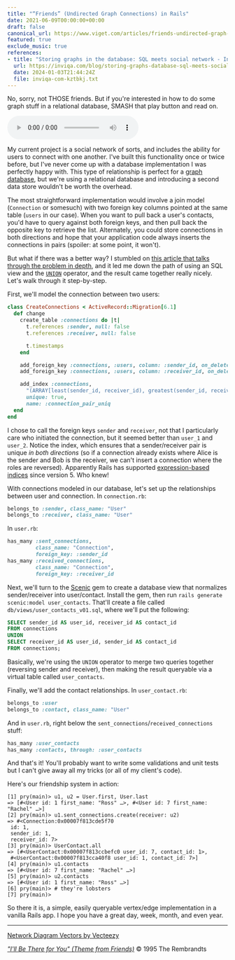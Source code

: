 ```yaml
---
title: "“Friends” (Undirected Graph Connections) in Rails"
date: 2021-06-09T00:00:00+00:00
draft: false
canonical_url: https://www.viget.com/articles/friends-undirected-graph-connections-in-rails/
featured: true
exclude_music: true
references:
- title: "Storing graphs in the database: SQL meets social network - Inviqa"
  url: https://inviqa.com/blog/storing-graphs-database-sql-meets-social-network
  date: 2024-01-03T21:44:24Z
  file: inviqa-com-kztbkj.txt
---
```


No, sorry, not THOSE friends. But if you're interested in how to do
some graph stuff in a relational database, SMASH that play button and
read on.

<audio controls src="/elsewhere/friends-undirected-graph-connections-in-rails/friends.mp3"></audio>

My current project is a social network of sorts, and includes the
ability for users to connect with one another. I've built this
functionality once or twice before, but I've never come up with a
database implementation I was perfectly happy with. This type of
relationship is perfect for a [graph
database](https://en.wikipedia.org/wiki/Graph_database), but we're
using a relational database and introducing a second data store
wouldn't be worth the overhead.

The most straightforward implementation would involve a join model
(`Connection` or somesuch) with two foreign key columns pointed at the
same table (`users` in our case). When you want to pull back a user's
contacts, you'd have to query against both foreign keys, and then pull
back the opposite key to retrieve the list. Alternately, you could store
connections in both directions and hope that your application code
always inserts the connections in pairs (spoiler: at some point, it
won't).

But what if there was a better way? I stumbled on [this article that
talks through the problem in
depth](https://inviqa.com/blog/storing-graphs-database-sql-meets-social-network),
and it led me down the path of using an SQL view and the
[`UNION`](https://www.postgresqltutorial.com/postgresql-union/)
operator, and the result came together really nicely. Let's walk
through it step-by-step.

First, we'll model the connection between two users:

```ruby
class CreateConnections < ActiveRecord::Migration[6.1]
  def change
    create_table :connections do |t|
      t.references :sender, null: false
      t.references :receiver, null: false

      t.timestamps
    end

    add_foreign_key :connections, :users, column: :sender_id, on_delete: :cascade
    add_foreign_key :connections, :users, column: :receiver_id, on_delete: :cascade

    add_index :connections,
      "(ARRAY[least(sender_id, receiver_id), greatest(sender_id, receiver_id)])",
      unique: true,
      name: :connection_pair_uniq
  end
end
```

I chose to call the foreign keys `sender` and `receiver`, not that I
particularly care who initiated the connection, but it seemed better
than `user_1` and `user_2`. Notice the index, which ensures that a
sender/receiver pair is unique *in both directions* (so if a connection
already exists where Alice is the sender and Bob is the receiver, we
can't insert a connection where the roles are reversed). Apparently
Rails has supported [expression-based
indices](https://bigbinary.com/blog/rails-5-adds-support-for-expression-indexes-for-postgresql)
since version 5. Who knew!

With connections modeled in our database, let's set up the
relationships between user and connection. In `connection.rb`:

```ruby
belongs_to :sender, class_name: "User"
belongs_to :receiver, class_name: "User"
```

In `user.rb`:

```ruby
has_many :sent_connections,
         class_name: "Connection",
         foreign_key: :sender_id
has_many :received_connections,
         class_name: "Connection",
         foreign_key: :receiver_id
```

Next, we'll turn to the
[Scenic](https://github.com/scenic-views/scenic) gem to create a
database view that normalizes sender/receiver into user/contact. Install
the gem, then run `rails generate scenic:model user_contacts`. That'll
create a file called `db/views/user_contacts_v01.sql`, where we'll put
the following:

```sql
SELECT sender_id AS user_id, receiver_id AS contact_id
FROM connections
UNION
SELECT receiver_id AS user_id, sender_id AS contact_id
FROM connections;
```

Basically, we're using the `UNION` operator to merge two queries
together (reversing sender and receiver), then making the result
queryable via a virtual table called `user_contacts`.

Finally, we'll add the contact relationships. In `user_contact.rb`:

```ruby
belongs_to :user
belongs_to :contact, class_name: "User"
```

And in `user.rb`, right below the
`sent_connections`/`received_connections` stuff:

```ruby
has_many :user_contacts
has_many :contacts, through: :user_contacts
```

And that's it! You'll probably want to write some validations and unit
tests but I can't give away all my tricks (or all of my client's
code).

Here's our friendship system in action:

```
[1] pry(main)> u1, u2 = User.first, User.last
=> [#<User id: 1 first_name: "Ross" …>, #<User id: 7 first_name: "Rachel" …>]
[2] pry(main)> u1.sent_connections.create(receiver: u2)
=> #<Connection:0x00007f813cde5f70
 id: 1,
 sender_id: 1,
 receiver_id: 7>
[3] pry(main)> UserContact.all
=> [#<UserContact:0x00007f813ccbefc0 user_id: 7, contact_id: 1>,
 #<UserContact:0x00007f813cca40f8 user_id: 1, contact_id: 7>]
[4] pry(main)> u1.contacts
=> [#<User id: 7 first_name: "Rachel" …>]
[5] pry(main)> u2.contacts
=> [#<User id: 1 first_name: "Ross" …>]
[6] pry(main)> # they're lobsters
[7] pry(main)>
```

So there it is, a simple, easily queryable vertex/edge implementation in
a vanilla Rails app. I hope you have a great day, week, month, and even
year.

------------------------------------------------------------------------

[Network Diagram Vectors by
Vecteezy](https://www.vecteezy.com/free-vector/network-diagram)

[*"I'll Be There for You" (Theme from
Friends)*](https://archive.org/details/tvtunes_31736) © 1995 The
Rembrandts
